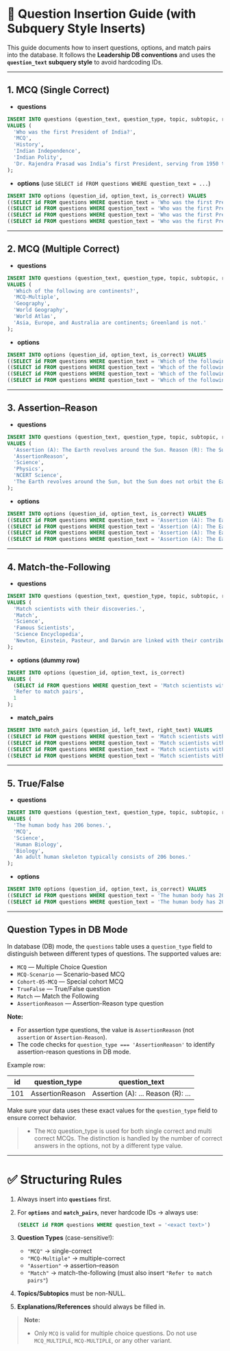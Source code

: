# 📘 Question Insertion Guide (with Subquery Style Inserts)

This guide documents how to insert questions, options, and match pairs into the database.
It follows the **Leadership DB conventions** and uses the **`question_text` subquery style** to avoid hardcoding IDs.

---

## 1. MCQ (Single Correct)

* **questions**

```sql
INSERT INTO questions (question_text, question_type, topic, subtopic, reference, explanation)
VALUES (
  'Who was the first President of India?',
  'MCQ',
  'History',
  'Indian Independence',
  'Indian Polity',
  'Dr. Rajendra Prasad was India’s first President, serving from 1950 to 1962.'
);
```

* **options**
  (use `SELECT id FROM questions WHERE question_text = ...`)

```sql
INSERT INTO options (question_id, option_text, is_correct) VALUES
((SELECT id FROM questions WHERE question_text = 'Who was the first President of India?'), 'Jawaharlal Nehru', 0),
((SELECT id FROM questions WHERE question_text = 'Who was the first President of India?'), 'Dr. Rajendra Prasad', 1),
((SELECT id FROM questions WHERE question_text = 'Who was the first President of India?'), 'S. Radhakrishnan', 0),
((SELECT id FROM questions WHERE question_text = 'Who was the first President of India?'), 'Mahatma Gandhi', 0);
```

---

## 2. MCQ (Multiple Correct)

* **questions**

```sql
INSERT INTO questions (question_text, question_type, topic, subtopic, reference, explanation)
VALUES (
  'Which of the following are continents?',
  'MCQ-Multiple',
  'Geography',
  'World Geography',
  'World Atlas',
  'Asia, Europe, and Australia are continents; Greenland is not.'
);
```

* **options**

```sql
INSERT INTO options (question_id, option_text, is_correct) VALUES
((SELECT id FROM questions WHERE question_text = 'Which of the following are continents?'), 'Asia', 1),
((SELECT id FROM questions WHERE question_text = 'Which of the following are continents?'), 'Europe', 1),
((SELECT id FROM questions WHERE question_text = 'Which of the following are continents?'), 'Greenland', 0),
((SELECT id FROM questions WHERE question_text = 'Which of the following are continents?'), 'Australia', 1);
```

---

## 3. Assertion–Reason

* **questions**

```sql
INSERT INTO questions (question_text, question_type, topic, subtopic, reference, explanation)
VALUES (
  'Assertion (A): The Earth revolves around the Sun. Reason (R): The Sun orbits the Earth once a year.',
  'AssertionReason',
  'Science',
  'Physics',
  'NCERT Science',
  'The Earth revolves around the Sun, but the Sun does not orbit the Earth.'
);
```

* **options**

```sql
INSERT INTO options (question_id, option_text, is_correct) VALUES
((SELECT id FROM questions WHERE question_text = 'Assertion (A): The Earth revolves around the Sun. Reason (R): The Sun orbits the Earth once a year.'), 'A and R are true, R explains A', 0),
((SELECT id FROM questions WHERE question_text = 'Assertion (A): The Earth revolves around the Sun. Reason (R): The Sun orbits the Earth once a year.'), 'A and R are true, R does not explain A', 0),
((SELECT id FROM questions WHERE question_text = 'Assertion (A): The Earth revolves around the Sun. Reason (R): The Sun orbits the Earth once a year.'), 'A is true, R is false', 1),
((SELECT id FROM questions WHERE question_text = 'Assertion (A): The Earth revolves around the Sun. Reason (R): The Sun orbits the Earth once a year.'), 'A is false, R is true', 0);
```

---

## 4. Match-the-Following

* **questions**

```sql
INSERT INTO questions (question_text, question_type, topic, subtopic, reference, explanation)
VALUES (
  'Match scientists with their discoveries.',
  'Match',
  'Science',
  'Famous Scientists',
  'Science Encyclopedia',
  'Newton, Einstein, Pasteur, and Darwin are linked with their contributions.'
);
```

* **options (dummy row)**

```sql
INSERT INTO options (question_id, option_text, is_correct)
VALUES (
  (SELECT id FROM questions WHERE question_text = 'Match scientists with their discoveries.'),
  'Refer to match pairs',
  1
);
```

* **match\_pairs**

```sql
INSERT INTO match_pairs (question_id, left_text, right_text) VALUES
((SELECT id FROM questions WHERE question_text = 'Match scientists with their discoveries.'), 'Newton', 'Law of Gravitation'),
((SELECT id FROM questions WHERE question_text = 'Match scientists with their discoveries.'), 'Einstein', 'Theory of Relativity'),
((SELECT id FROM questions WHERE question_text = 'Match scientists with their discoveries.'), 'Pasteur', 'Germ Theory'),
((SELECT id FROM questions WHERE question_text = 'Match scientists with their discoveries.'), 'Darwin', 'Theory of Evolution');
```

---

## 5. True/False

* **questions**

```sql
INSERT INTO questions (question_text, question_type, topic, subtopic, reference, explanation)
VALUES (
  'The human body has 206 bones.',
  'MCQ',
  'Science',
  'Human Biology',
  'Biology',
  'An adult human skeleton typically consists of 206 bones.'
);
```

* **options**

```sql
INSERT INTO options (question_id, option_text, is_correct) VALUES
((SELECT id FROM questions WHERE question_text = 'The human body has 206 bones.'), 'True', 1),
((SELECT id FROM questions WHERE question_text = 'The human body has 206 bones.'), 'False', 0);
```

---

## Question Types in DB Mode

In database (DB) mode, the `questions` table uses a `question_type` field to distinguish between different types of questions. The supported values are:

- `MCQ`                — Multiple Choice Question
- `MCQ-Scenario`       — Scenario-based MCQ
- `Cohort-05-MCQ`      — Special cohort MCQ
- `TrueFalse`          — True/False question
- `Match`              — Match the Following
- `AssertionReason`    — Assertion-Reason type question

**Note:**
- For assertion type questions, the value is `AssertionReason` (not `assertion` or `Assertion-Reason`).
- The code checks for `question_type === 'AssertionReason'` to identify assertion-reason questions in DB mode.

Example row:

| id  | question_type     | question_text                                      |
|-----|-------------------|----------------------------------------------------|
| 101 | AssertionReason   | Assertion (A): ... Reason (R): ...                 |

Make sure your data uses these exact values for the `question_type` field to ensure correct behavior.

> - The `MCQ` question_type is used for both single correct and multi correct MCQs. The distinction is handled by the number of correct answers in the options, not by a different type value.

---

# ✅ Structuring Rules

1. Always insert into **`questions`** first.
2. For **`options`** and **`match_pairs`**, never hardcode IDs → always use:

   ```sql
   (SELECT id FROM questions WHERE question_text = '<exact text>')
   ```
3. **Question Types** (case-sensitive!):

   * `"MCQ"` → single-correct
   * `"MCQ-Multiple"` → multiple-correct
   * `"Assertion"` → assertion–reason
   * `"Match"` → match-the-following (must also insert `"Refer to match pairs"`)
4. **Topics/Subtopics** must be non-NULL.
5. **Explanations/References** should always be filled in.

> **Note:**
> - Only `MCQ` is valid for multiple choice questions. Do not use `MCQ_MULTIPLE`, `MCQ-MULTIPLE`, or any other variant.


